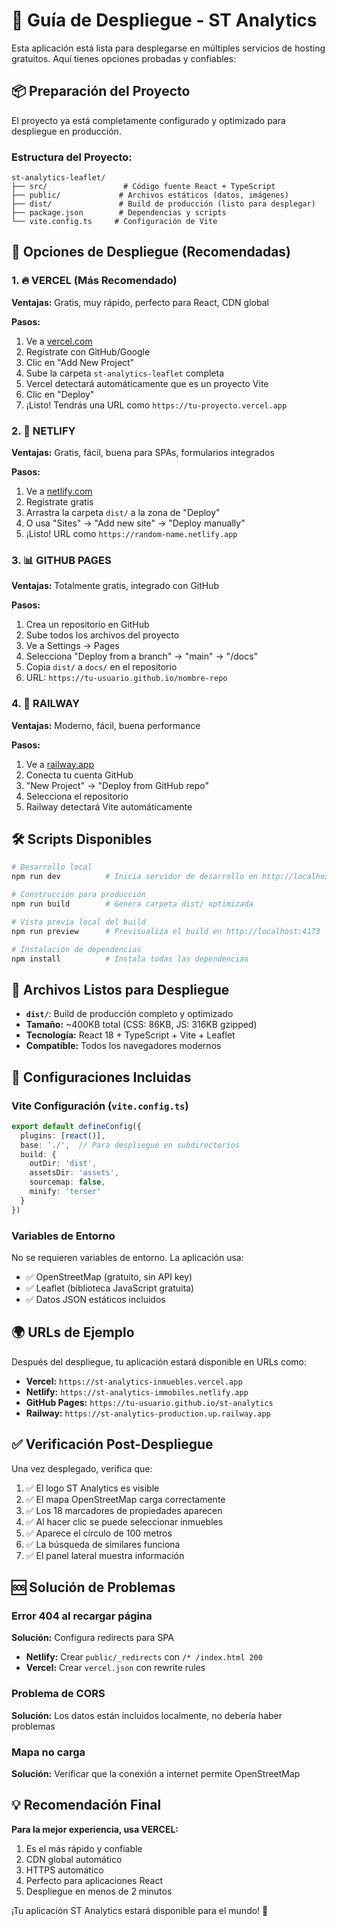 # 🚀 Guía de Despliegue - ST Analytics

Esta aplicación está lista para desplegarse en múltiples servicios de hosting gratuitos. Aquí tienes opciones probadas y confiables:

## 📦 Preparación del Proyecto

El proyecto ya está completamente configurado y optimizado para despliegue en producción.

### Estructura del Proyecto:
```
st-analytics-leaflet/
├── src/                 # Código fuente React + TypeScript
├── public/             # Archivos estáticos (datos, imágenes)
├── dist/               # Build de producción (listo para desplegar)
├── package.json        # Dependencias y scripts
└── vite.config.ts     # Configuración de Vite
```

## 🌟 Opciones de Despliegue (Recomendadas)

### 1. 🔥 VERCEL (Más Recomendado)
**Ventajas:** Gratis, muy rápido, perfecto para React, CDN global

**Pasos:**
1. Ve a [vercel.com](https://vercel.com)
2. Regístrate con GitHub/Google
3. Clic en "Add New Project"
4. Sube la carpeta `st-analytics-leaflet` completa
5. Vercel detectará automáticamente que es un proyecto Vite
6. Clic en "Deploy"
7. ¡Listo! Tendrás una URL como `https://tu-proyecto.vercel.app`

### 2. 🎯 NETLIFY
**Ventajas:** Gratis, fácil, buena para SPAs, formularios integrados

**Pasos:**
1. Ve a [netlify.com](https://netlify.com)
2. Regístrate gratis
3. Arrastra la carpeta `dist/` a la zona de "Deploy"
4. O usa "Sites" → "Add new site" → "Deploy manually"
5. ¡Listo! URL como `https://random-name.netlify.app`

### 3. 📊 GITHUB PAGES
**Ventajas:** Totalmente gratis, integrado con GitHub

**Pasos:**
1. Crea un repositorio en GitHub
2. Sube todos los archivos del proyecto
3. Ve a Settings → Pages
4. Selecciona "Deploy from a branch" → "main" → "/docs"
5. Copia `dist/` a `docs/` en el repositorio
6. URL: `https://tu-usuario.github.io/nombre-repo`

### 4. 🚄 RAILWAY
**Ventajas:** Moderno, fácil, buena performance

**Pasos:**
1. Ve a [railway.app](https://railway.app)
2. Conecta tu cuenta GitHub
3. "New Project" → "Deploy from GitHub repo"
4. Selecciona el repositorio
5. Railway detectará Vite automáticamente

## 🛠️ Scripts Disponibles

```bash
# Desarrollo local
npm run dev          # Inicia servidor de desarrollo en http://localhost:5173

# Construcción para producción
npm run build        # Genera carpeta dist/ optimizada

# Vista previa local del build
npm run preview      # Previsualiza el build en http://localhost:4173

# Instalación de dependencias
npm install          # Instala todas las dependencias
```

## 📁 Archivos Listos para Despliegue

- **`dist/`**: Build de producción completo y optimizado
- **Tamaño:** ~400KB total (CSS: 86KB, JS: 316KB gzipped)
- **Tecnología:** React 18 + TypeScript + Vite + Leaflet
- **Compatible:** Todos los navegadores modernos

## 🔧 Configuraciones Incluidas

### Vite Configuración (`vite.config.ts`)
```typescript
export default defineConfig({
  plugins: [react()],
  base: './',  // Para despliegue en subdirectorios
  build: {
    outDir: 'dist',
    assetsDir: 'assets',
    sourcemap: false,
    minify: 'terser'
  }
})
```

### Variables de Entorno
No se requieren variables de entorno. La aplicación usa:
- ✅ OpenStreetMap (gratuito, sin API key)
- ✅ Leaflet (biblioteca JavaScript gratuita)
- ✅ Datos JSON estáticos incluidos

## 🌍 URLs de Ejemplo

Después del despliegue, tu aplicación estará disponible en URLs como:
- **Vercel:** `https://st-analytics-inmuebles.vercel.app`
- **Netlify:** `https://st-analytics-immobiles.netlify.app`
- **GitHub Pages:** `https://tu-usuario.github.io/st-analytics`
- **Railway:** `https://st-analytics-production.up.railway.app`

## ✅ Verificación Post-Despliegue

Una vez desplegado, verifica que:
1. ✅ El logo ST Analytics es visible
2. ✅ El mapa OpenStreetMap carga correctamente
3. ✅ Los 18 marcadores de propiedades aparecen
4. ✅ Al hacer clic se puede seleccionar inmuebles
5. ✅ Aparece el círculo de 100 metros
6. ✅ La búsqueda de similares funciona
7. ✅ El panel lateral muestra información

## 🆘 Solución de Problemas

### Error 404 al recargar página
**Solución:** Configura redirects para SPA
- **Netlify:** Crear `public/_redirects` con `/* /index.html 200`
- **Vercel:** Crear `vercel.json` con rewrite rules

### Problema de CORS
**Solución:** Los datos están incluidos localmente, no debería haber problemas

### Mapa no carga
**Solución:** Verificar que la conexión a internet permite OpenStreetMap

## 💡 Recomendación Final

**Para la mejor experiencia, usa VERCEL:**
1. Es el más rápido y confiable
2. CDN global automático
3. HTTPS automático
4. Perfecto para aplicaciones React
5. Despliegue en menos de 2 minutos

¡Tu aplicación ST Analytics estará disponible para el mundo! 🌟

